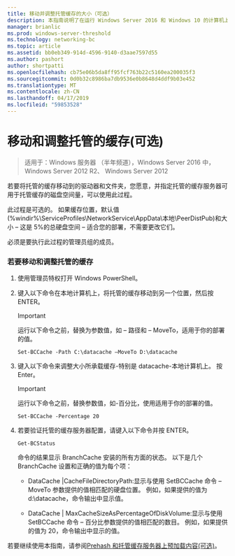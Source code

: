 ```yaml
---
title: 移动并调整托管缓存的大小（可选）
description: 本指南说明了在运行 Windows Server 2016 和 Windows 10 的计算机上的托管的缓存模式下部署 BranchCache
manager: brianlic
ms.prod: windows-server-threshold
ms.technology: networking-bc
ms.topic: article
ms.assetid: bb0eb349-914d-4596-9140-d3aae7597d55
ms.author: pashort
author: shortpatti
ms.openlocfilehash: cb75e06b5da8ff95fcf763b22c5160ea200035f3
ms.sourcegitcommit: 0d0b32c8986ba7db9536e0b8648d4ddf9b03e452
ms.translationtype: MT
ms.contentlocale: zh-CN
ms.lasthandoff: 04/17/2019
ms.locfileid: "59853528"
---
```

# <a name="move-and-resize-the-hosted-cache-optional"></a>移动和调整托管的缓存\(可选\)

>适用于：Windows 服务器 （半年频道），Windows Server 2016 中，Windows Server 2012 R2、 Windows Server 2012

若要将托管的缓存移动到的驱动器和文件夹，您愿意，并指定托管的缓存服务器可用于托管缓存的磁盘空间量，可以使用此过程。

此过程是可选的。 如果缓存位置，默认值\(%windir%\\ServiceProfiles\\NetworkService\\AppData\\本地\\PeerDistPub\)和大小 – 这是 5%的总硬盘空间 – 适合您的部署，不需要更改它们。

必须是要执行此过程的管理员组的成员。

### <a name="to-move-and-resize-the-hosted-cache"></a>若要移动和调整托管的缓存

1. 使用管理员特权打开 Windows PowerShell。

2. 键入以下命令在本地计算机上，将托管的缓存移动到另一个位置，然后按 ENTER。

    > [!IMPORTANT]
    > 运行以下命令之前，替换为参数值，如 – 路径和 – MoveTo，适用于你的部署的值。

    ``` 
    Set-BCCache -Path C:\datacache –MoveTo D:\datacache
    ``` 

3.  键入以下命令来调整大小所承载缓存-特别是 datacache\-本地计算机上。 按 Enter。

    > [!IMPORTANT]
    > 运行以下命令之前，替换参数值，如\-百分比，使用适用于你的部署的值。  

    ``` 
    Set-BCCache -Percentage 20
    ``` 

4.  若要验证托管的缓存服务器配置，请键入以下命令并按 ENTER。

    ``` 
    Get-BCStatus
    ``` 

    命令的结果显示 BranchCache 安装的所有方面的状态。 以下是几个 BranchCache 设置和正确的值为每个项：

    -   DataCache |CacheFileDirectoryPath:显示与使用 SetBCCache 命令 – MoveTo 参数提供的值相匹配的硬盘位置。 例如，如果提供的值为 d:\\datacache，命令输出中显示值。

    -   DataCache | MaxCacheSizeAsPercentageOfDiskVolume:显示与使用 SetBCCache 命令 – 百分比参数提供的值相匹配的数目。 例如，如果提供的值为 20，命令输出中显示的值。

若要继续使用本指南，请参阅[Prehash 和托管缓存服务器上预加载内容&#40;可选&#41;](7-Bc-Prehash-Preload.md)。